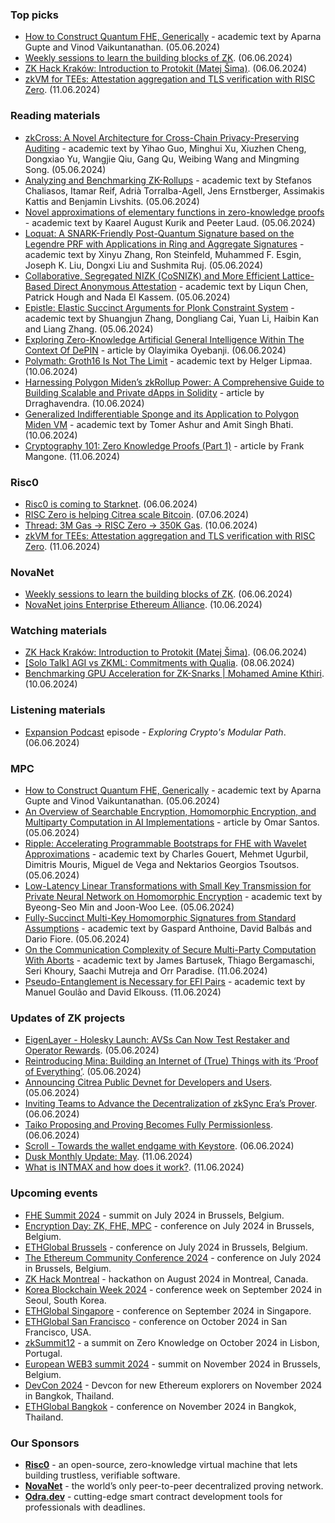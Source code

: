 ### Top picks
* [How to Construct Quantum FHE, Generically](https://eprint.iacr.org/2024/893.pdf) - academic text by Aparna Gupte and Vinod Vaikuntanathan. (05.06.2024)
* [Weekly sessions to learn the building blocks of ZK](https://x.com/wyatt_benno/status/1798716105529159930). (06.06.2024)
* [ZK Hack Kraków: Introduction to Protokit (Matej Šima)](https://www.youtube.com/watch?v=gCNdAB8bjm8). (06.06.2024)
* [zkVM for TEEs: Attestation aggregation and TLS verification with RISC Zero](https://blog.ata.network/zkvm-for-tees-attestation-aggregation-and-tls-verification-with-risc-zero-3573a66c6723). (11.06.2024)

### Reading materials 
* [zkCross: A Novel Architecture for Cross-Chain Privacy-Preserving Auditing](https://eprint.iacr.org/2024/888.pdf) - academic text by Yihao Guo, Minghui Xu, Xiuzhen Cheng, Dongxiao Yu, Wangjie Qiu, Gang Qu, Weibing Wang and Mingming Song. (05.06.2024)
* [Analyzing and Benchmarking ZK-Rollups](https://eprint.iacr.org/2024/889.pdf) - academic text by Stefanos Chaliasos, Itamar Reif, Adrià Torralba-Agell, Jens Ernstberger, Assimakis Kattis and Benjamin Livshits. (05.06.2024)
* [Novel approximations of elementary functions in zero-knowledge proofs](https://eprint.iacr.org/2024/859.pdf) - academic text by Kaarel August Kurik and Peeter Laud. (05.06.2024)
* [Loquat: A SNARK-Friendly Post-Quantum Signature based on the Legendre PRF with Applications in Ring and Aggregate Signatures](https://eprint.iacr.org/2024/868.pdf) - academic text by Xinyu Zhang, Ron Steinfeld, Muhammed F. Esgin, Joseph K. Liu, Dongxi Liu and Sushmita Ruj. (05.06.2024)
* [Collaborative, Segregated NIZK (CoSNIZK) and More Efficient Lattice-Based Direct Anonymous Attestation](https://eprint.iacr.org/2024/864.pdf) - academic text by Liqun Chen, Patrick Hough and Nada El Kassem. (05.06.2024)
* [Epistle: Elastic Succinct Arguments for Plonk Constraint System](https://eprint.iacr.org/2024/872.pdf) - academic text by Shuangjun Zhang, Dongliang Cai, Yuan Li, Haibin Kan and Liang Zhang. (05.06.2024)
* [Exploring Zero-Knowledge Artificial General Intelligence Within The Context Of DePIN](https://hackernoon.com/exploring-zero-knowledge-artificial-general-intelligence-within-the-context-of-depin) - article by Olayimika Oyebanji. (06.06.2024)
* [Polymath: Groth16 Is Not The Limit](https://eprint.iacr.org/2024/916.pdf) - academic text by Helger Lipmaa. (10.06.2024)
* [Harnessing Polygon Miden’s zkRollup Power: A Comprehensive Guide to Building Scalable and Private dApps in Solidity](https://medium.com/@drraghavendra99/harnessing-polygon-midens-zkrollup-power-a-comprehensive-guide-to-building-scalable-and-private-4bdfef9ee9d8) - article by Drraghavendra. (10.06.2024)
* [Generalized Indifferentiable Sponge and its Application to Polygon Miden VM](https://eprint.iacr.org/2024/911.pdf) - academic text by Tomer Ashur and Amit Singh Bhati. (10.06.2024)
* [Cryptography 101: Zero Knowledge Proofs (Part 1)](https://medium.com/@francomangone18/cryptography-101-zero-knowledge-proofs-part-1-53516825479c) - article by Frank Mangone. (11.06.2024)

### Risc0
* [Risc0 is coming to Starknet](https://x.com/RiscZero/status/1798689487020863630). (06.06.2024)
* [RISC Zero is helping Citrea scale Bitcoin](https://x.com/RiscZero/status/1799118569654915570). (07.06.2024)
* [Thread: 3M Gas → RISC Zero → 350K Gas](https://x.com/RiscZero/status/1800180927462609283). (10.06.2024)
* [zkVM for TEEs: Attestation aggregation and TLS verification with RISC Zero](https://blog.ata.network/zkvm-for-tees-attestation-aggregation-and-tls-verification-with-risc-zero-3573a66c6723). (11.06.2024)
 
### NovaNet 
* [Weekly sessions to learn the building blocks of ZK](https://x.com/wyatt_benno/status/1798716105529159930). (06.06.2024)
* [NovaNet joins Enterprise Ethereum Alliance](https://x.com/NovaNet_zkp/status/1800274770103083508). (10.06.2024)

### Watching materials
* [ZK Hack Kraków: Introduction to Protokit (Matej Šima)](https://www.youtube.com/watch?v=gCNdAB8bjm8). (06.06.2024)
* [[Solo Talk] AGI vs ZKML: Commitments with Qualia](https://www.youtube.com/watch?v=Q-e-H1Cw3Ug). (08.06.2024)
* [Benchmarking GPU Acceleration for ZK-Snarks | Mohamed Amine Kthiri](https://www.youtube.com/watch?v=9Ilao6B-iGQ). (10.06.2024)

### Listening materials
* [Expansion Podcast](https://www.youtube.com/watch?v=Te67VfJ1cas/) episode - *Exploring Crypto's Modular Path*. (06.06.2024) 

### MPC
* [How to Construct Quantum FHE, Generically](https://eprint.iacr.org/2024/893.pdf) - academic text by Aparna Gupte and Vinod Vaikuntanathan. (05.06.2024)
* [An Overview of Searchable Encryption, Homomorphic Encryption, and Multiparty Computation in AI Implementations](https://medium.com/@santosomar/an-overview-of-searchable-encryption-homomorphic-encryption-and-multiparty-computation-in-ai-8cb593e4a441) - article by Omar Santos. (05.06.2024)
* [Ripple: Accelerating Programmable Bootstraps for FHE with Wavelet Approximations](https://eprint.iacr.org/2024/866.pdf) - academic text by Charles Gouert, Mehmet Ugurbil, Dimitris Mouris, Miguel de Vega and Nektarios Georgios Tsoutsos. (05.06.2024)
* [Low-Latency Linear Transformations with Small Key Transmission for Private Neural Network on Homomorphic Encryption](https://eprint.iacr.org/2024/883.pdf) - academic text by Byeong-Seo Min and Joon-Woo Lee. (05.06.2024)
* [Fully-Succinct Multi-Key Homomorphic Signatures from Standard Assumptions](https://eprint.iacr.org/2024/895.pdf) - academic text by Gaspard Anthoine, David Balbás and Dario Fiore. (05.06.2024)
* [On the Communication Complexity of Secure Multi-Party Computation With Aborts](https://arxiv.org/pdf/2406.06914) - academic text by James Bartusek, Thiago Bergamaschi, Seri Khoury, Saachi Mutreja and Orr Paradise. (11.06.2024)
* [Pseudo-Entanglement is Necessary for EFI Pairs](https://arxiv.org/pdf/2406.06881) - academic text by Manuel Goulão and David Elkouss. (11.06.2024)

### Updates of ZK projects
* [EigenLayer - Holesky Launch: AVSs Can Now Test Restaker and Operator Rewards](https://www.blog.eigenlayer.xyz/rewards-mvp-launches-on-holesky/). (05.06.2024)
* [Reintroducing Mina: Building an Internet of (True) Things with its ‘Proof of Everything’](https://minaprotocol.com/blog/reintroducing-mina). (05.06.2024)
* [Announcing Citrea Public Devnet for Developers and Users](https://www.blog.citrea.xyz/citrea-public-devnet-live/). (05.06.2024)
* [Inviting Teams to Advance the Decentralization of zkSync Era’s Prover](https://zksync.mirror.xyz/z3GvALZwgxN5CrU2kvHV1LuPf14GHc2Ul5dGDC8AZzs). (06.06.2024)
* [Taiko Proposing and Proving Becomes Fully Permissionless](https://taiko.mirror.xyz/_oKlnpzKSOxGILyy4WlvpUmYEqD7BFxzmRo3XETlJqE). (06.06.2024)
* [Scroll - Towards the wallet endgame with Keystore](https://scroll.io/blog/towards-the-wallet-endgame-with-keystore). (06.06.2024)
* [Dusk Monthly Update: May](https://dusk.network/news/monthy-update-may-2024/). (11.06.2024)
* [What is INTMAX and how does it work?](https://medium.com/intmax/what-is-intmax-and-how-does-it-work-9a15d473480f). (11.06.2024)
 
### Upcoming events
* [FHE Summit 2024](https://twitter.com/FHEOnchain/status/1777666116455911823/photo/1/) - summit on July 2024 in Brussels, Belgium. 
* [Encryption Day: ZK, FHE, MPC](https://lu.ma/encrypt) - conference on July 2024 in Brussels, Belgium.
* [ETHGlobal Brussels](https://ethglobal.com/events/brussels) - conference on July 2024 in Brussels, Belgium. 
* [The Ethereum Community Conference 2024](https://ethcc.io/) - conference on July 2024 in Brussels, Belgium. 
* [ZK Hack Montreal](https://zk-hack-montreal.devfolio.co/) - hackathon on August 2024 in Montreal, Canada.
* [Korea Blockchain Week 2024](https://koreablockchainweek.com/) - conference week on September 2024 in Seoul, South Korea.
* [ETHGlobal Singapore](https://ethglobal.com/events/singapore2024) - conference on September 2024 in Singapore.
* [ETHGlobal San Francisco](https://ethglobal.com/events/sanfrancisco2024) - conference on October 2024 in San Francisco, USA.
* [zkSummit12](https://www.zksummit.com/) - a summit on Zero Knowledge on October 2024 in Lisbon, Portugal.
* [European WEB3 summit 2024](https://www.web3eurosummit.eu/) - summit on November 2024 in Brussels, Belgium.
* [DevCon 2024](https://devcon.org/) - Devcon for new Ethereum explorers on November 2024 in Bangkok, Thailand.
* [ETHGlobal Bangkok](https://ethglobal.com/events/bangkok) - conference on November 2024 in Bangkok, Thailand. 

### Our Sponsors
* **[Risc0](https://www.risczero.com/)** - an open-source, zero-knowledge virtual machine that lets building trustless, verifiable software.
* **[NovaNet](https://www.novanet.xyz/)** - the world’s only peer-to-peer decentralized proving network.
* **[Odra.dev](https://odra.dev)** - cutting-edge smart contract development tools for professionals with deadlines.
